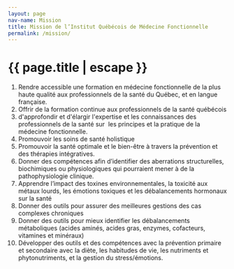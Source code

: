 ```yaml
---
layout: page
nav-name: Mission
title: Mission de l’Institut Québécois de Médecine Fonctionnelle
permalink: /mission/
---
```


<div class="page-top-section container">
  <div class=" row">

  <div class="col-lg-7">
    <h1>{{ page.title | escape }}</h1>

  </div>

</div>
</div>

<div class="page-section">
  <div class="container">
    <div class=" row">
      <div class="col-lg-6 push-lg-3">
      <ol>
      <li>
      Rendre accessible une formation en médecine fonctionnelle de la plus haute qualité aux professionnels de la santé du Québec, et en langue française.
      </li>
      <li>
      Offrir de la formation continue aux professionnels de la santé québécois
      </li>
      <li>
        d'approfondir et d'élargir l'expertise et les connaissances des professionnels de la santé sur  les principes et la pratique de la médecine fonctionnelle. 
      </li>
      <li>
      Promouvoir les soins de santé holistique
      </li>
      <li>
      Promouvoir la santé optimale et le bien-être à travers la prévention et des thérapies intégratives.
      </li>
      <li>
      Donner des compétences afin d’identifier des aberrations structurelles, biochimiques ou physiologiques qui pourraient mener à de la pathophysiologie clinique.
      </li>
      <li>
      Apprendre l’impact des toxines environnementales, la toxicité aux métaux lourds, les émotions toxiques et les débalancements hormonaux sur la santé
      </li>
      <li>
      Donner des outils pour assurer des meilleures gestions des cas complexes chroniques
      </li>
      <li>
      Donner des outils pour mieux identifier les débalancements métaboliques (acides aminés, acides gras, enzymes, cofacteurs, vitamines et minéraux)
      </li>
      <li>
    Développer des outils et des compétences avec la prévention primaire et secondaire avec la diète, les habitudes de vie, les nutriments et phytonutriments, et la gestion du stress/émotions.
      </li>
      </ol>
    </div>
  </div>
</div>
